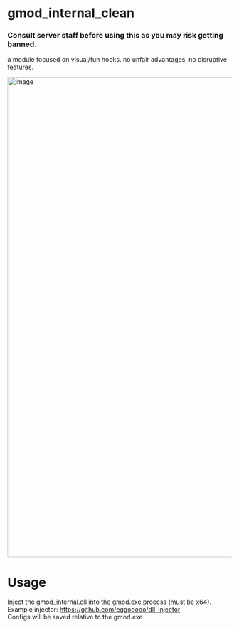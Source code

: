 # gmod_internal_clean
### Consult server staff before using this as you may risk getting banned.

a module focused on visual/fun hooks. no unfair advantages, no disruptive features.

<img width="1920" height="1080" alt="image" src="https://github.com/user-attachments/assets/2bdd46ab-befa-4562-9bd6-07c3c0d6b1fe" />

# Usage
Inject the gmod_internal.dll into the gmod.exe process (must be x64). Example injector: https://github.com/eggooooo/dll_injector <br>
Configs will be saved relative to the gmod.exe <br>
